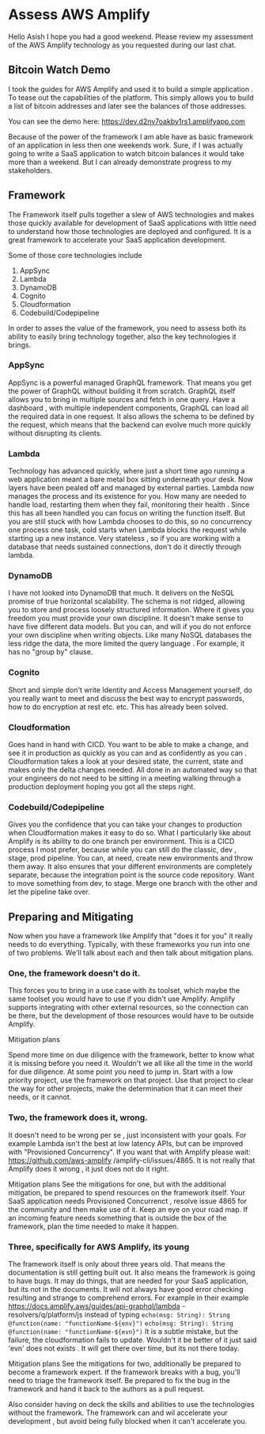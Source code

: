 # Assess AWS Amplify
Hello Asish I hope you had a good weekend.  Please review my assessment of
 the AWS Amplify technology as you requested during our last chat.    

## Bitcoin Watch Demo
I took the guides for AWS Amplify and used it to build a simple application
.  To tease out the capabilities of the platform.  This simply
 allows you to build a list of bitcoin addresses and later see the balances
  of those addresses.  

You can see the demo here: https://dev.d2nv7oakby1rs1.amplifyapp.com

Because of the power of the framework I am able have as basic framework of an
 application in less then one weekends work.
Sure, if I was actually going to write a SaaS application to watch bitcoin
 balances it would take more than a weekend.  But I can already demonstrate
  progress to my stakeholders.   
  
## Framework 
The Framework itself pulls together a slew of AWS technologies and makes
 those quickly available for development of SaaS applications with little
  need to understand how those technologies are deployed and configured.  It
   is a great framework to accelerate your SaaS application development.  

Some of those core technologies include
1. AppSync
1. Lambda
1. DynamoDB
1. Cognito 
1. Cloudformation
1. Codebuild/Codepipeline

In order to asses the value of the framework, you need to assess both its
 ability to easily bring technology together, also the key technologies
  it brings.  

### AppSync
AppSync is a powerful managed GraphQL framework.  That means you get the
 power of GraphQL without building it from scratch.  GraphQL itself allows
  you to bring in multiple sources and fetch in one query.  Have a dashboard
  , with multiple independent components, GraphQL can load all the required
   data in one request.  It also allows the schema to be defined by the
    request, which means that the backend can evolve much more quickly
     without disrupting its clients.  
### Lambda
Technology has advanced quickly, where just a short time ago  running
 a web application meant a bare metal box sitting underneath your desk.  Now
  layers have been pealed off and managed by external parties.  Lambda now
   manages the process and its existence for you. How many are needed to
    handle load, restarting them when they fail, monitoring their health
    .  Since this has all been handled you can focus on writing the
     function itself.  But you are still stuck with how Lambda chooses to do
      this, so no concurrency one process one task, cold starts when Lambda
       blocks the request while starting up a new instance.  Very stateless
       , so if you are working with a database that needs sustained
        connections, don't do it directly through lambda.  
### DynamoDB
I have not looked into DynamoDB that much.  It delivers on the NoSQL promise
 of true horizontal scalability.  The schema is not ridged, allowing you to
  store and process loosely structured information.  Where it gives you
   freedom you must provide your own discipline.  It doesn't make sense to
    have five different data models.  But you can, and will if you do not
     enforce your own discipline when writing objects.  Like many NoSQL
      databases the less ridge the data, the more limited the query language
      .  For example, it has no "group by" clause.
### Cognito
Short and simple don't write Identity and Access Management yourself, do you
 really want to meet and discuss the best way to encrypt passwords, how to do
  encryption at rest etc. etc.  This has already been solved.  
### Cloudformation
Goes hand in hand with CICD.  You want to be able to make a change, and see
 it in production as quickly as you can and as confidently as you can
 . Cloudformation takes a look at your desired state, the current, state and
  makes only the delta changes needed.  All done in an automated way so that
   your engineers do not need to be sitting in a meeting walking through a
    production deployment hoping you got all the steps right.
### Codebuild/Codepipeline
Gives you the confidence that you can take your changes to production when
 Cloudformation makes it easy to do so.  What I particularly like about
  Amplify is its ability to do one branch per environment.  This is a CICD
   process I most prefer, because while you can still do the classic, dev
   , stage, prod pipeline.  You can, at need, create new environments and throw
    them away.  It also ensures that your different environments are
     completely separate, because the integration point is the source code
      repository.  Want to move something from dev, to stage.  Merge one
       branch with the other and let the pipeline take over.  
       
       
## Preparing and Mitigating

Now when you have a framework like Amplify that "does it for you" it really
 needs to do everything.  Typically, with these frameworks you run into one
  of two problems.  We'll talk about each and then talk about mitigation
   plans.  
  
  ### One, the framework doesn't do it.  
  This forces you to
   bring in a use case with its toolset, which maybe the same toolset you
    would have to use if you didn't use Amplify.  Amplify supports
     integrating with other external resources, so the connection can be
      there, but the development of those resources would have to be outside
       Amplify.
   
   Mitigation plans
   
   Spend more time on due diligence with the framework, better to know
    what it is missing before you need it.  Wouldn't we all like all the
     time in the world for due diligence.  At some point you need to jump
      in.  Start with a
     low
     priority project, use the framework on that project.  Use that project to
      clear the way for
      other projects, make the determination that it can meet their needs, or
       it cannot.    
       
  ### Two, the framework does it, wrong.  
  It doesn't need to be wrong per se
  , just inconsistent with your goals.  For example Lambda isn't the best at
   low latency APIs, but can be improved with "Provisioned Concurrency".  If you
    want that with Amplify please wait: https://github.com/aws-amplify
    /amplify-cli/issues/4865.  It is not really that Amplify does it wrong
    , it just does not do it right.
    
  Mitigation plans
  See the mitigations for one, but with the additional mitigation, be
   prepared to spend
   resources on the
   framework itself.  Your SaaS application needs Provisioned Concurrenct
   , resolve issue 4865 for the community and then make use of it. Keep an
    eye on your road map.  If an incoming feature needs something that is
     outside the box of the framework, plan the time needed to make it happen.  
    
  ### Three, specifically for AWS Amplify, its young
  The framework itself is only about three years old.  That means the
   documentation is still getting built out. It also means the framework is
    going to have bugs.  It may do things, that are needed for your SaaS
     application, but its not in the documents.  It will not always have good
      error
      checking resulting and strange to comprehend errors.  For example in
       their example https://docs.amplify.aws/guides/api-graphql/lambda
       -resolvers/q/platform/js instead of typing 
       ```
       echo(msg: String): String @function(name: "functionName-${env}")
       ```
       ```
       echo(msg: String): String @function(name: "functionName-${evn}")
       ```
       It is a subtle mistake, but the failure, the cloudformation fails to
        update. Wouldn't it be better of it just said 'evn' does not exists
        .  It will get there over time, but its not there today.
     
  Mitigation plans
  See the mitigations for two, additionally be prepared to become a framework
   expert.  If the framework breaks with a bug, you'll need to triage the
    framework itself.  Be prepared to fix the bug in the framework and hand
     it back to the authors as a pull request.
     
  Also consider having on deck the skills and abilities to use the
   technologies without the framework.  The framework can and wil accelerate
    your
    development
   , but avoid being fully blocked when it can't accelerate you.